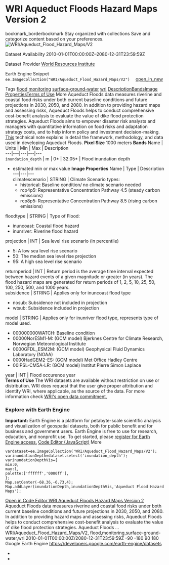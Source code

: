  
#  WRI Aqueduct Floods Hazard Maps Version 2 
bookmark_borderbookmark Stay organized with collections  Save and categorize content based on your preferences.
![WRI/Aqueduct_Flood_Hazard_Maps/V2](https://developers.google.com/earth-engine/datasets/images/WRI/WRI_Aqueduct_Flood_Hazard_Maps_V2_sample.png) 

Dataset Availability
    2010-01-01T00:00:00Z–2080-12-31T23:59:59Z 

Dataset Provider
     [ World Resources Institute ](https://www.wri.org/research/aqueduct-floods-methodology) 

Earth Engine Snippet
     `    ee.ImageCollection("WRI/Aqueduct_Flood_Hazard_Maps/V2")   ` [ open_in_new ](https://code.earthengine.google.com/?scriptPath=Examples:Datasets/WRI/WRI_Aqueduct_Flood_Hazard_Maps_V2) 

Tags
     [flood](https://developers.google.com/earth-engine/datasets/tags/flood) [monitoring](https://developers.google.com/earth-engine/datasets/tags/monitoring) [surface-ground-water](https://developers.google.com/earth-engine/datasets/tags/surface-ground-water) [wri](https://developers.google.com/earth-engine/datasets/tags/wri)
[Description](https://developers.google.com/earth-engine/datasets/catalog/WRI_Aqueduct_Flood_Hazard_Maps_V2#description)[Bands](https://developers.google.com/earth-engine/datasets/catalog/WRI_Aqueduct_Flood_Hazard_Maps_V2#bands)[Image Properties](https://developers.google.com/earth-engine/datasets/catalog/WRI_Aqueduct_Flood_Hazard_Maps_V2#image-properties)[Terms of Use](https://developers.google.com/earth-engine/datasets/catalog/WRI_Aqueduct_Flood_Hazard_Maps_V2#terms-of-use) More
Aqueduct Floods data measures riverine and coastal food risks under both current baseline conditions and future projections in 2030, 2050, and 2080. In addition to providing hazard maps and assessing risks, Aqueduct Floods helps to conduct comprehensive cost-benefit analysis to evaluate the value of dike flood protection strategies.
Aqueduct Floods aims to empower disaster risk analysts and managers with quantitative information on food risks and adaptation strategy costs, and to help inform policy and investment decision-making.
[This](https://files.wri.org/d8/s3fs-public/aqueduct-floods-methodology.pdf) technical note explains in detail the framework, methodology, and data used in developing Aqueduct Floods.
**Pixel Size** 1000 meters 
**Bands**
Name | Units | Min | Max | Description  
---|---|---|---|---  
`inundation_depth` | m |  0*  |  32.05*  | Flood inundation depth  
* estimated min or max value 
**Image Properties**
Name | Type | Description  
---|---|---  
climatescenario | STRING | Climate Scenario types:
  * historical: Baseline condition/ no climate scenario needed
  * rcp4p5: Representative Concentration Pathway 4.5 (steady carbon emissions)
  * rcp8p5: Representative Concentration Pathway 8.5 (rising carbon emissions)

  
floodtype | STRING | Type of Flood:
  * inuncoast: Coastal flood hazard
  * inunriver: Riverine flood hazard

  
projection | INT | Sea level rise scenario (in percentile)
  * 5: A low sea level rise scenario
  * 50: The median sea level rise projection
  * 95: A high sea level rise scenario

  
returnperiod | INT | Return period is the average time interval expected between hazard events of a given magnitude or greater (in years). The flood hazard maps are generated for return periods of 1, 2, 5, 10, 25, 50, 100, 250, 500, and 1000 years.  
subsidence | STRING | Applies only for inuncoast flood type
  * nosub: Subsidence not included in projection
  * wtsub: Subsidence included in projection

  
model | STRING | Applies only for inunriver flood type, represents type of model used.
  * 000000000WATCH: Baseline condition
  * 00000NorESM1-M: (GCM model) Bjerknes Centre for Climate Research, Norwegian Meteorological Institute
  * 0000GFDL_ESM2M: (GCM model) Geophysical Fluid Dynamics Laboratory (NOAA)
  * 0000HadGEM2-ES: (GCM model) Met Office Hadley Centre
  * 00IPSL-CM5A-LR: (GCM model) Institut Pierre Simon Laplace

  
year | INT | Flood occurence year  
**Terms of Use**
The WRI datasets are available without restriction on use or distribution. WRI does request that the user give proper attribution and identify WRI, where applicable, as the source of the data. For more information check [WRI's open data commitment](https://www.wri.org/data/open-data-commitment),
### Explore with Earth Engine
**Important:** Earth Engine is a platform for petabyte-scale scientific analysis and visualization of geospatial datasets, both for public benefit and for business and government users. Earth Engine is free to use for research, education, and nonprofit use. To get started, please [register for Earth Engine access.](https://console.cloud.google.com/earth-engine)
[Code Editor (JavaScript)](https://developers.google.com/earth-engine/datasets/catalog/WRI_Aqueduct_Flood_Hazard_Maps_V2#code-editor-javascript-sample) More
```
vardataset=ee.ImageCollection('WRI/Aqueduct_Flood_Hazard_Maps/V2');
varinundationDepth=dataset.select('inundation_depth');
varinundationDepthVis={
min:0,
max:1,
palette:['ffffff','0000ff'],
};
Map.setCenter(-68.36,-6.73,4);
Map.addLayer(inundationDepth,inundationDepthVis,'Aqueduct Flood Hazard Maps');
```
[ Open in Code Editor ](https://code.earthengine.google.com/?scriptPath=Examples:Datasets/WRI/WRI_Aqueduct_Flood_Hazard_Maps_V2)
[ WRI Aqueduct Floods Hazard Maps Version 2 ](https://developers.google.com/earth-engine/datasets/catalog/WRI_Aqueduct_Flood_Hazard_Maps_V2)
Aqueduct Floods data measures riverine and coastal food risks under both current baseline conditions and future projections in 2030, 2050, and 2080. In addition to providing hazard maps and assessing risks, Aqueduct Floods helps to conduct comprehensive cost-benefit analysis to evaluate the value of dike flood protection strategies. Aqueduct Floods …
WRI/Aqueduct_Flood_Hazard_Maps/V2, flood,monitoring,surface-ground-water,wri 
2010-01-01T00:00:00Z/2080-12-31T23:59:59Z
-90 -180 90 180 
Google Earth Engine
https://developers.google.com/earth-engine/datasets
  * [ ](https://doi.org/https://www.wri.org/research/aqueduct-floods-methodology)
  * [ ](https://doi.org/https://developers.google.com/earth-engine/datasets/catalog/WRI_Aqueduct_Flood_Hazard_Maps_V2)



